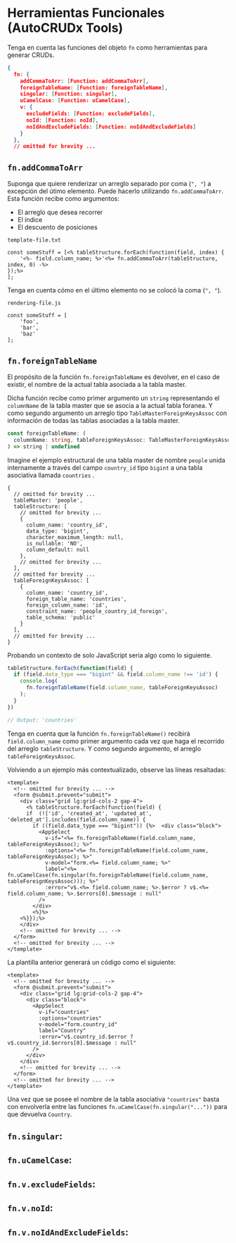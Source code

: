 # Herramientas Funcionales (AutoCRUDx Tools)

Tenga en cuenta las funciones del objeto `fn` como herramientas para generar CRUDs.

```json
{
  fn: {
    addCommaToArr: [Function: addCommaToArr],    
    foreignTableName: [Function: foreignTableName],
    singular: [Function: singular],
    uCamelCase: [Function: uCamelCase],
    v: {
      excludeFields: [Function: excludeFields],
      noId: [Function: noId],
      noIdAndExcludeFields: [Function: noIdAndExcludeFields]
    }
  },
  // omitted for brevity ...
```

## `fn.addCommaToArr`

Suponga que quiere renderizar un arreglo separado por coma (`", "`) a excepción del útimo elemento. Puede hacerlo utilizando `fn.addCommaToArr`.
Esta función recibe como argumentos:

- El arreglo que desea recorrer
- El índice 
- El descuento de posiciones

`template-file.txt`
```txt{2}
const someStuff = [<% tableStructure.forEach(function(field, index) {
    '<%- field.column_name; %>'<%= fn.addCommaToArr(tableStructure, index, 0) -%>
});%> 
];
```

Tenga en cuenta cómo en el último elemento no se colocó la coma (`", "`).

`rendering-file.js`
```js{4}
const someStuff = [
    'foo',     
    'bar',     
    'baz'
];
```

## `fn.foreignTableName`

El propósito de la función `fn.foreignTableName` es devolver, en el caso de existir, el nombre de la actual tabla asociada a la tabla master. 

Dicha función recibe como primer argumento un `string` representando el `columnName` de la tabla master que se asocia a la actual tabla foranea. Y como segundo argumento un arreglo tipo `TableMasterForeignKeysAssoc` con información de todas las tablas asociadas a la tabla master.

```ts
const foreignTableName: (
  columnName: string, tableForeignKeysAssoc: TableMasterForeignKeysAssoc[]
) => string | undefined
```

Imagine el ejemplo estructural de una tabla master de nombre `people` unida internamente a través del campo `country_id` tipo `bigint` a una tabla asociativa llamada `countries` .


```json{3,4,7,8,16,18,19}
{
  // omitted for brevity ...
  tableMaster: 'people',
  tableStructure: [
    // omitted for brevity ...
    {
      column_name: 'country_id',
      data_type: 'bigint',
      character_maximum_length: null,
      is_nullable: 'NO',
      column_default: null
    },
    // omitted for brevity ... 
  ],
  // omitted for brevity ...
  tableForeignKeysAssoc: [
    {
      column_name: 'country_id',
      foreign_table_name: 'countries',
      foreign_column_name: 'id',
      constraint_name: 'people_country_id_foreign',
      table_schema: 'public'
    }
  ],
  // omitted for brevity ...
}
```

Probando un contexto de solo JavaScript seria algo como lo siguiente.

```js
tableStructure.forEach(function(field) {
  if (field.data_type === "bigint" && field.column_name !== 'id') {
    console.log(
      fn.foreignTableName(field.column_name, tableForeignKeysAssoc)
    );
  }
})

// Output: 'countries'
```

Tenga en cuenta que la función `fn.foreignTableName()` recibirá `field.column_name` como primer argumento cada vez que haga el recorrido del arreglo `tableStructure`.  Y como segundo argumento, el arreglo `tableForeignKeysAssoc`.


Volviendo a un ejemplo más contextualizado, observe las líneas resaltadas:


```txt{5,6,7,9,10,12}
<template>
  <!-- omitted for brevity ... -->
  <form @submit.prevent="submit">
    <div class="grid lg:grid-cols-2 gap-4">
      <% tableStructure.forEach(function(field) {
      if  (!['id', 'created_at', 'updated_at', 'deleted_at'].includes(field.column_name)) {
        if ((field.data_type === "bigint")) {%>  <div class="block">     
          <AppSelect
            v-if="<%= fn.foreignTableName(field.column_name, tableForeignKeysAssoc); %>"
            :options="<%= fn.foreignTableName(field.column_name, tableForeignKeysAssoc); %>"
            v-model="form.<%= field.column_name; %>"
            label="<%= fn.uCamelCase(fn.singular(fn.foreignTableName(field.column_name, tableForeignKeysAssoc))); %>"
            :error="v$.<%= field.column_name; %>.$error ? v$.<%= field.column_name; %>.$errors[0].$message : null"
          />
        </div>
        <%}%>          
    <%}});%>
    </div>
    <!-- omitted for brevity ... -->
  </form>
  <!-- omitted for brevity ... -->
</template>   
```

La plantilla anterior generará un código como el siguiente:

```vue{7,8,10}
<template>
  <!-- omitted for brevity ... -->
  <form @submit.prevent="submit">
    <div class="grid lg:grid-cols-2 gap-4">
      <div class="block">     
        <AppSelect
          v-if="countries"
          :options="countries"
          v-model="form.country_id"
          label="Country"
          :error="v$.country_id.$error ? v$.country_id.$errors[0].$message : null"
        />
      </div>
    </div>
    <!-- omitted for brevity ... -->
  </form>
  <!-- omitted for brevity ... -->
</template>
```
Una vez que se posee el nombre de la tabla asociativa `"countries"` basta con envolverla entre las funciones `fn.uCamelCase(fn.singular("..."))` para que devuelva `Country`.



## `fn.singular`:
## `fn.uCamelCase`:
## `fn.v.excludeFields`:
## `fn.v.noId`:
## `fn.v.noIdAndExcludeFields`:
